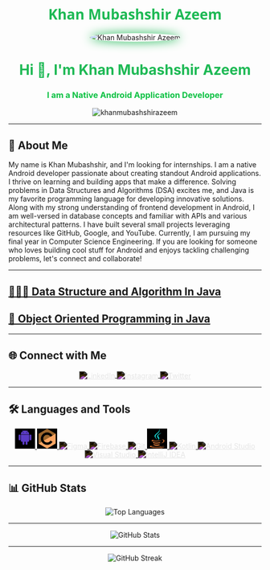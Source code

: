 <h1 align="center" style="color:#1DB954; font-family: 'Segoe UI', Tahoma, Geneva, Verdana, sans-serif;">Khan Mubashshir Azeem</h1>

<p align="center">
    <img src="https://github.com/user-attachments/assets/d8ae3fa6-d36f-41ff-bf49-e4c839de911b" width="600" height="220" alt="Khan Mubashshir Azeem" style="border-radius: 50%; box-shadow: 0px 0px 20px #1DB954;">
</p>

<h1 align="center" style="color:#1DB954;">Hi 👋, I'm Khan Mubashshir Azeem</h1>
<h3 align="center" style="color:#0DC143;">I am a Native Android Application Developer</h3>

<p align="center">
    <img src="https://komarev.com/ghpvc/?username=khanmubashshirazeem&label=Profile%20views&color=1DB954&style=flat" alt="khanmubashshirazeem" />
</p>

---

## 🚀 About Me

My name is Khan Mubashshir, and I'm looking for internships. I am a native Android developer passionate about creating standout Android applications. I thrive on learning and building apps that make a difference. Solving problems in Data Structures and Algorithms (DSA) excites me, and Java is my favorite programming language for developing innovative solutions. Along with my strong understanding of frontend development in Android, I am well-versed in database concepts and familiar with APIs and various architectural patterns. I have built several small projects leveraging resources like GitHub, Google, and YouTube. Currently, I am pursuing my final year in Computer Science Engineering. If you are looking for someone who loves building cool stuff for Android and enjoys tackling challenging problems, let's connect and collaborate!

---



## [👨🏻‍💻 Data Structure and Algorithm In Java](https://github.com/KhanMubashshirAzeem/Java_Programming_And_DSA)
## [📘 Object Oriented Programming in Java](https://github.com/KhanMubashshirAzeem/ObjectOrientedProgramming_Java)


---

## 🌐 Connect with Me

<p align="center">
    <a href="https://linkedin.com/in/khanmubashshir/" target="blank">
        <img align="center" src="https://raw.githubusercontent.com/rahuldkjain/github-profile-readme-generator/master/src/images/icons/Social/linked-in-alt.svg" alt="LinkedIn" height="30" width="40" style="filter: invert(100%); transition: transform 0.3s ease;" onmouseover="this.style.transform='scale(1.2)';" onmouseout="this.style.transform='scale(1)';"/>
    </a>
    <a href="https://instagram.com/mubashshir____khan" target="blank">
        <img align="center" src="https://raw.githubusercontent.com/rahuldkjain/github-profile-readme-generator/master/src/images/icons/Social/instagram.svg" alt="Instagram" height="30" width="40" style="filter: invert(100%); transition: transform 0.3s ease;" onmouseover="this.style.transform='scale(1.2)';" onmouseout="this.style.transform='scale(1)';"/>
    </a>
    <a href="https://x.com/KhanMubashshir9" target="blank">
        <img align="center" src="https://raw.githubusercontent.com/rahuldkjain/github-profile-readme-generator/master/src/images/icons/Social/twitter-alt.svg" alt="Twitter" height="30" width="40" style="filter: invert(100%); transition: transform 0.3s ease;" onmouseover="this.style.transform='scale(1.2)';" onmouseout="this.style.transform='scale(1)';"/>
    </a>
</p>

---

## 🛠 Languages and Tools

<p align="center">
    <a href="https://developer.android.com" target="_blank" rel="noreferrer">
        <img src="https://raw.githubusercontent.com/devicons/devicon/master/icons/android/android-original-wordmark.svg" alt="Android" width="40" height="40" style="filter: invert(100%); transition: transform 0.3s ease;" onmouseover="this.style.transform='scale(1.2)';" onmouseout="this.style.transform='scale(1)';"/>
    </a>
    <a href="https://www.cprogramming.com/" target="_blank" rel="noreferrer">
        <img src="https://raw.githubusercontent.com/devicons/devicon/master/icons/c/c-original.svg" alt="C" width="40" height="40" style="filter: invert(100%); transition: transform 0.3s ease;" onmouseover="this.style.transform='scale(1.2)';" onmouseout="this.style.transform='scale(1)';"/>
    </a>
    <a href="https://www.figma.com/" target="_blank" rel="noreferrer">
        <img src="https://www.vectorlogo.zone/logos/figma/figma-icon.svg" alt="Figma" width="40" height="40" style="filter: invert(100%); transition: transform 0.3s ease;" onmouseover="this.style.transform='scale(1.2)';" onmouseout="this.style.transform='scale(1)';"/>
    </a>
    <a href="https://firebase.google.com/" target="_blank" rel="noreferrer">
        <img src="https://www.vectorlogo.zone/logos/firebase/firebase-icon.svg" alt="Firebase" width="40" height="40" style="filter: invert(100%); transition: transform 0.3s ease;" onmouseover="this.style.transform='scale(1.2)';" onmouseout="this.style.transform='scale(1)';"/>
    </a>
    <a href="https://git-scm.com/" target="_blank" rel="noreferrer">
        <img src="https://www.vectorlogo.zone/logos/git-scm/git-scm-icon.svg" alt="Git" width="40" height="40" style="filter: invert(100%); transition: transform 0.3s ease;" onmouseover="this.style.transform='scale(1.2)';" onmouseout="this.style.transform='scale(1)';"/>
    </a>
    <a href="https://www.java.com" target="_blank" rel="noreferrer">
        <img src="https://raw.githubusercontent.com/devicons/devicon/master/icons/java/java-original.svg" alt="Java" width="40" height="40" style="filter: invert(100%); transition: transform 0.3s ease;" onmouseover="this.style.transform='scale(1.2)';" onmouseout="this.style.transform='scale(1)';"/>
    </a>
    <a href="https://kotlinlang.org" target="_blank" rel="noreferrer">
        <img src="https://www.vectorlogo.zone/logos/kotlinlang/kotlinlang-icon.svg" alt="Kotlin" width="40" height="40" style="filter: invert(100%); transition: transform 0.3s ease;" onmouseover="this.style.transform='scale(1.2)';" onmouseout="this.style.transform='scale(1)';"/>
    </a>
    <a href="https://developer.android.com/studio" target="_blank" rel="noreferrer">
        <img src="https://img.icons8.com/?size=48&id=1LAX3PYMg2iA&format=png" alt="Android Studio" width="40" height="40" style="filter: invert(100%); transition: transform 0.3s ease;" onmouseover="this.style.transform='scale(1.2)';" onmouseout="this.style.transform='scale(1)';"/>
    </a>
    <a href="https://visualstudio.microsoft.com/" target="_blank" rel="noreferrer">
        <img src="https://code.visualstudio.com/assets/images/code-stable.png" alt="Visual Studio" width="40" height="40" style="filter: invert(100%); transition: transform 0.3s ease;" onmouseover="this.style.transform='scale(1.2)';" onmouseout="this.style.transform='scale(1)';"/>
    </a>
    <a href="https://www.jetbrains.com/idea/" target="_blank" rel="noreferrer">
        <img src="https://upload.wikimedia.org/wikipedia/commons/9/9c/IntelliJ_IDEA_Icon.svg" alt="IntelliJ IDEA" width="40" height="40" style="filter: invert(100%); transition: transform 0.3s ease;" onmouseover="this.style.transform='scale(1.2)';" onmouseout="this.style.transform='scale(1)';"/>
    </a>
</p>

---

## 📊 GitHub Stats

<p align="center">
    <img src="https://github-readme-stats.vercel.app/api/top-langs?username=khanmubashshirazeem&show_icons=true&locale=en&layout=compact&theme=dark" alt="Top Languages" height="195" width="495" style="transition: transform 0.3s ease;" onmouseover="this.style.transform='scale(1.05)';" onmouseout="this.style.transform='scale(1)';"/>
</p>

---

<p align="center">
    <img src="https://github-readme-stats.vercel.app/api?username=khanmubashshirazeem&show_icons=true&locale=en&theme=dark" alt="GitHub Stats" height="195" width="495" style="transition: transform 0.3s ease;" onmouseover="this.style.transform='scale(1.05)';" onmouseout="this.style.transform='scale(1)';"/>
</p>

---

<p align="center">
    <img src="https://github-readme-streak-stats.herokuapp.com/?user=khanmubashshirazeem&theme=dark" alt="GitHub Streak" height="195" width="495" style="transition: transform 0.3s ease;" onmouseover="this.style.transform='scale(1.05)';" onmouseout="this.style.transform='scale(1)';"/>
</p>


